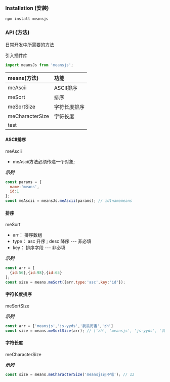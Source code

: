 
### Installation (安装)

```console
npm install meansjs
```

### API (方法)

日常开发中所需要的方法

引入插件库
```javascript
import meansJs from 'meansjs';
```

| means(方法) |  功能       |
| :---        |  :---      |
| meAscii     |  ASCII排序 |
| meSort      |    排序    |
| meSortSize  |  字符长度排序  |
| meCharacterSize  |   字符长度  |
| test        |            |

#### ASCII排序

meAscii

* meAscii方法必须传递一个对象;

***示列***
```javascript
const params = {
  name:'means',
  id:1
};
const meAscii = meansJs.meAscii(params); // id1namemeans
```

#### 排序

meSort

* arr： 排序数组
* type： asc 升序 ; desc 降序 --- 非必填
* key： 排序字段 --- 非必填

***示列***
```javascript
const arr = [
  {id:56},{id:98},{id:65}
];
const size = means.meSort({arr,type:'asc',key:'id'});
```

#### 字符长度排序

meSortSize

***示列***
```javascript
const arr = ['meansjs','js-yyds','我最厉害','zh']
const size = means.meSortSize(arr); // ['zh', 'meansjs', 'js-yyds', '我最厉害']
```

#### 字符长度

meCharacterSize

***示列***
```javascript
const size = means.meCharacterSize('meansjs还不错'); // 13
```

